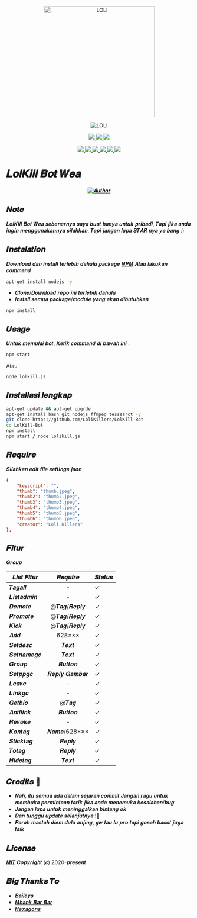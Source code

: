 <div align="center">
<img src="https://telegra.ph/file/8e9608b31ab35cdd11c63.jpg" alt="LOLI" width="300" />

![LOLI](https://socialify.git.ci/LoliKillers/LolKill-Bot/image?description=1&font=Source%20Code%20Pro&forks=1&language=1&owner=1&pattern=Floating%20Cogs&stargazers=1&theme=Dark) <br>

<p align="center">
<a href="https://t.me/Loli_Killers" alt="𝑻𝒆𝒍𝒆𝒈𝒓𝒂𝒎!"> <img src="https://aleen42.github.io/badges/src/telegram.svg" /> </a>
<a href="https://wa.me/6285852203076" alt="𝑾𝒉𝒂𝒕𝒔𝒂𝒑𝒑!"> <img src="https://aleen42.github.io/badges/src/whatsapp.svg" /> </a>
<a href="https://github.com/LoliKillers/LolKill-Bot/graphs/commit-activity" alt="𝑴𝒂𝒊𝒏𝒕𝒆𝒏𝒂𝒏𝒄𝒆"> <img src="https://img.shields.io/badge/Maintained%3F-yes-green.svg" /> </a>
</p>
<p align="center">
<a href="https://github.com/LoliKillers/LolKill-Bot" alt="𝑪𝒍𝒐𝒔𝒔𝒆𝒅 𝑰𝒔𝒔𝒖𝒆"> <img src="https://img.shields.io/github/issues-closed-raw/LoliKillers/LolKill-Bot?style=flat&logo=github&color=success" /> </a>
<a href="https://github.com/LoliKillers/LolKill-Bot" alt="𝑪𝒐𝒎𝒎𝒊𝒕 𝑨𝒄𝒕𝒊𝒗𝒊𝒕𝒚"> <img src="https://img.shields.io/github/commit-activity/m/LoliKillers/LolKill-Bot" /> </a>
<a href="https://github.com/LoliKillers/LolKill-Bot/graphs/contributors" alt="𝑪𝒐𝒏𝒕𝒓𝒊𝒃𝒖𝒕𝒐𝒓"> <img src="https://img.shields.io/github/contributors/LoliKillers/LolKill-Bot?style=flat&logo=github" /> </a>
<a href="https://github.com/LoliKillers/LolKill-Bot/network/members" alt="𝑭𝒐𝒓𝒌𝒔"> <img src="https://img.shields.io/github/forks/LoliKillers/LolKill-Bot?label=Forks&logo=github" /> </a>
<a href="https://github.com/LoliKillers/LolKill-Bot" alt="𝑪𝒍𝒐𝒔𝒔𝒆𝒅 𝑷𝒖𝒍𝒍 𝑹𝒆𝒒𝒖𝒆𝒔𝒕𝒔"> <img src="https://img.shields.io/github/issues-pr-closed-raw/LoliKillers/LolKill-Bot?color=success" /> </a>
<a href="https://github.com/LoliKillers/LolKill-Bot" alt="𝑰𝒔𝒔𝒖𝒆"> <img src="https://img.shields.io/github/issues-raw/LoliKillers/Bmo-Bot?style=flat&logo=github&color=yellow" /> </a>
</p>
</div>

# 𝑳𝒐𝒍𝑲𝒊𝒍𝒍 𝑩𝒐𝒕 𝑾𝒆𝒂

>
>
>
</div>
<p align="center">
  <a href="https://github.com/LoliKillers"><img title="𝑨𝒖𝒕𝒉𝒐𝒓" src="https://img.shields.io/badge/Author-𝑳𝒐𝒍𝒊 𝑲𝒊𝒍𝒍𝒆𝒓𝒔-red.svg?style=for-the-badge&logo=github" /></a>
  <h4 align="center">
</h4>
</p>

## 𝑵𝒐𝒕𝒆
𝑳𝒐𝒍𝑲𝒊𝒍𝒍 𝑩𝒐𝒕 𝑾𝒆𝒂 𝒔𝒆𝒃𝒆𝒏𝒆𝒓𝒏𝒚𝒂 𝒔𝒂𝒚𝒂 𝒃𝒖𝒂𝒕 𝒉𝒂𝒏𝒚𝒂 𝒖𝒏𝒕𝒖𝒌 𝒑𝒓𝒊𝒃𝒂𝒅𝒊, 𝑻𝒂𝒑𝒊 𝒋𝒊𝒌𝒂 𝒂𝒏𝒅𝒂 𝒊𝒏𝒈𝒊𝒏 𝒎𝒆𝒏𝒈𝒈𝒖𝒏𝒂𝒌𝒂𝒏𝒏𝒚𝒂 𝒔𝒊𝒍𝒂𝒉𝒌𝒂𝒏, 𝑻𝒂𝒑𝒊 𝒋𝒂𝒏𝒈𝒂𝒏 𝒍𝒖𝒑𝒂 𝑺𝑻𝑨𝑹 𝒏𝒚𝒂 𝒚𝒂 𝒃𝒂𝒏𝒈 :)

## 𝑰𝒏𝒔𝒕𝒂𝒍𝒂𝒕𝒊𝒐𝒏

𝑫𝒐𝒘𝒏𝒍𝒐𝒂𝒅 𝒅𝒂𝒏 𝒊𝒏𝒔𝒕𝒂𝒍𝒍 𝒕𝒆𝒓𝒍𝒆𝒃𝒊𝒉 𝒅𝒂𝒉𝒖𝒍𝒖 𝒑𝒂𝒄𝒌𝒂𝒈𝒆 [𝑵𝑷𝑴](https://npmjs.com/)
𝑨𝒕𝒂𝒖 𝒍𝒂𝒌𝒖𝒌𝒂𝒏 𝒄𝒐𝒎𝒎𝒂𝒏𝒅
```bash
apt-get install nodejs -y
```
* 𝑪𝒍𝒐𝒏𝒆/𝑫𝒐𝒘𝒏𝒍𝒐𝒂𝒅 𝒓𝒆𝒑𝒐 𝒊𝒏𝒊 𝒕𝒆𝒓𝒍𝒆𝒃𝒊𝒉 𝒅𝒂𝒉𝒖𝒍𝒖
* 𝑰𝒏𝒔𝒕𝒂𝒍𝒍 𝒔𝒆𝒎𝒖𝒂 𝒑𝒂𝒄𝒌𝒂𝒈𝒆/𝒎𝒐𝒅𝒖𝒍𝒆 𝒚𝒂𝒏𝒈 𝒂𝒌𝒂𝒏 𝒅𝒊𝒃𝒖𝒕𝒖𝒉𝒌𝒂𝒏
```bash
npm install
```

## 𝑼𝒔𝒂𝒈𝒆

𝑼𝒏𝒕𝒖𝒌 𝒎𝒆𝒎𝒖𝒍𝒂𝒊 𝒃𝒐𝒕, 𝑲𝒆𝒕𝒊𝒌 𝒄𝒐𝒎𝒎𝒂𝒏𝒅 𝒅𝒊 𝒃𝒂𝒘𝒂𝒉 𝒊𝒏𝒊 :
```bash
npm start
```
Atau
```bash
node lolkill.js
```

## 𝑰𝒏𝒔𝒕𝒂𝒍𝒍𝒂𝒔𝒊 𝒍𝒆𝒏𝒈𝒌𝒂𝒑

```bash
apt-get update && apt-get upgrde
apt-get install bash git nodejs ffmpeg tessearct -y
git clone https://github.com/LoliKillers/LolKill-Bot
cd LolKill-Bot
npm install
npm start / node lolikill.js
```

## 𝑹𝒆𝒒𝒖𝒊𝒓𝒆

𝑺𝒊𝒍𝒂𝒉𝒌𝒂𝒏 𝒆𝒅𝒊𝒕 𝒇𝒊𝒍𝒆 𝒔𝒆𝒕𝒕𝒊𝒏𝒈𝒔.𝒋𝒔𝒐𝒏
```json
{
    "keyscript": "",
    "thumb": "thumb.jpeg",
    "thumb2": "thumb2.jpeg",
    "thumb3": "thumb3.jpeg",
    "thumb4": "thumb4.jpeg",
    "thumb5": "thumb5.jpeg",
    "thumb6": "thumb6.jpeg",
    "creator": "Loli Killers"
},
```

## 𝑭𝒊𝒕𝒖𝒓

𝑮𝒓𝒐𝒖𝒑

| 𝑳𝒊𝒔𝒕 𝑭𝒊𝒕𝒖𝒓 | 𝑹𝒆𝒒𝒖𝒊𝒓𝒆 | 𝑺𝒕𝒂𝒕𝒖𝒔 |
| ------------- | :------: |  :-----|
| 𝑻𝒂𝒈𝒂𝒍𝒍 | - | ✓ |
| 𝑳𝒊𝒔𝒕𝒂𝒅𝒎𝒊𝒏 | - | ✓ |
| 𝑫𝒆𝒎𝒐𝒕𝒆 | @𝑻𝒂𝒈/𝑹𝒆𝒑𝒍𝒚 | ✓ |
| 𝑷𝒓𝒐𝒎𝒐𝒕𝒆 | @𝑻𝒂𝒈/𝑹𝒆𝒑𝒍𝒚 | ✓ |
| 𝑲𝒊𝒄𝒌 | @𝑻𝒂𝒈/𝑹𝒆𝒑𝒍𝒚 | ✓ |
| 𝑨𝒅𝒅 | 628××× | ✓ |
| 𝑺𝒆𝒕𝒅𝒆𝒔𝒄 | 𝑻𝒆𝒙𝒕 | ✓ |
| 𝑺𝒆𝒕𝒏𝒂𝒎𝒆𝒈𝒄 | 𝑻𝒆𝒙𝒕 | ✓ |
| 𝑮𝒓𝒐𝒖𝒑 | 𝑩𝒖𝒕𝒕𝒐𝒏 | ✓ |
| 𝑺𝒆𝒕𝒑𝒑𝒈𝒄 | 𝑹𝒆𝒑𝒍𝒚 𝑮𝒂𝒎𝒃𝒂𝒓 | ✓ |
| 𝑳𝒆𝒂𝒗𝒆 | - | ✓ |
| 𝑳𝒊𝒏𝒌𝒈𝒄 | - | ✓ |
| 𝑮𝒆𝒕𝒃𝒊𝒐 | @𝑻𝒂𝒈 | ✓ |
| 𝑨𝒏𝒕𝒊𝒍𝒊𝒏𝒌 | 𝑩𝒖𝒕𝒕𝒐𝒏 | ✓ |
| 𝑹𝒆𝒗𝒐𝒌𝒆 | - | ✓ |
| 𝑲𝒐𝒏𝒕𝒂𝒈 | 𝑵𝒂𝒎𝒂/628××× | ✓ |
| 𝑺𝒕𝒊𝒄𝒌𝒕𝒂𝒈 | 𝑹𝒆𝒑𝒍𝒚 | ✓ |
| 𝑻𝒐𝒕𝒂𝒈 | 𝑹𝒆𝒑𝒍𝒚 | ✓ |
| 𝑯𝒊𝒅𝒆𝒕𝒂𝒈 | 𝑻𝒆𝒙𝒕 | ✓ |



## 𝑪𝒓𝒆𝒅𝒊𝒕𝒔 📍
* 𝑵𝒂𝒉, 𝒊𝒕𝒖 𝒔𝒆𝒎𝒖𝒂 𝒂𝒅𝒂 𝒅𝒂𝒍𝒂𝒎 𝒔𝒆𝒋𝒂𝒓𝒂𝒏 𝒄𝒐𝒎𝒎𝒊𝒕
𝑱𝒂𝒏𝒈𝒂𝒏 𝒓𝒂𝒈𝒖 𝒖𝒏𝒕𝒖𝒌 𝒎𝒆𝒎𝒃𝒖𝒌𝒂 𝒑𝒆𝒓𝒎𝒊𝒏𝒕𝒂𝒂𝒏 𝒕𝒂𝒓𝒊𝒌 𝒋𝒊𝒌𝒂 𝒂𝒏𝒅𝒂 𝒎𝒆𝒏𝒆𝒎𝒖𝒌𝒂 𝒌𝒆𝒔𝒂𝒍𝒂𝒉𝒂𝒏/𝒃𝒖𝒈
* 𝑱𝒂𝒏𝒈𝒂𝒏 𝒍𝒖𝒑𝒂 𝒖𝒏𝒕𝒖𝒌 𝒎𝒆𝒏𝒊𝒏𝒈𝒈𝒂𝒍𝒌𝒂𝒏 𝒃𝒊𝒏𝒕𝒂𝒏𝒈 𝒐𝒌
* 𝑫𝒂𝒏 𝒕𝒖𝒏𝒈𝒈𝒖 𝒖𝒑𝒅𝒂𝒕𝒆 𝒔𝒆𝒍𝒂𝒏𝒋𝒖𝒕𝒏𝒚𝒂!!👣
* 𝑷𝒂𝒓𝒂𝒉 𝒎𝒂𝒔𝒕𝒂𝒉 𝒅𝒊𝒆𝒎 𝒅𝒖𝒍𝒖 𝒂𝒏𝒋𝒊𝒏𝒈, 𝒈𝒘 𝒕𝒂𝒖 𝒍𝒖 𝒑𝒓𝒐 𝒕𝒂𝒑𝒊 𝒈𝒐𝒔𝒂𝒉 𝒃𝒂𝒄𝒐𝒕 𝒋𝒖𝒈𝒂 𝒕𝒂𝒊𝒌


## 𝑳𝒊𝒄𝒆𝒏𝒔𝒆
[𝑴𝑰𝑻](https://choosealicense.com/licenses/mit/)
𝑪𝒐𝒑𝒚𝒓𝒊𝒈𝒉𝒕 (𝒄) 2020-𝒑𝒓𝒆𝒔𝒆𝒏𝒕

## 𝑩𝒊𝒈 𝑻𝒉𝒂𝒏𝒌𝒔 𝑻𝒐

- [𝑩𝒂𝒊𝒍𝒆𝒚𝒔](https://github.com/adiwajshing/Baileys)
- [𝑴𝒉𝒂𝒏𝒌 𝑩𝒂𝒓 𝑩𝒂𝒓](https://github.com/MhankBarBar)
- [𝑯𝒆𝒙𝒂𝒈𝒐𝒏𝒔](https://github.com/Hexagonz)<div align="center">
